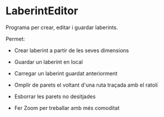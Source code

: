 # LaberintEditor

Programa per crear, editar i guardar laberints.

Permet:
- Crear laberint a partir de les seves dimensions
- Guardar un laberint en local
- Carregar un laberint guardat anteriorment

- Omplir de parets el voltant d'una ruta traçada amb el ratolí
- Esborrar les parets no desitjades

- Fer Zoom per treballar amb més comoditat
